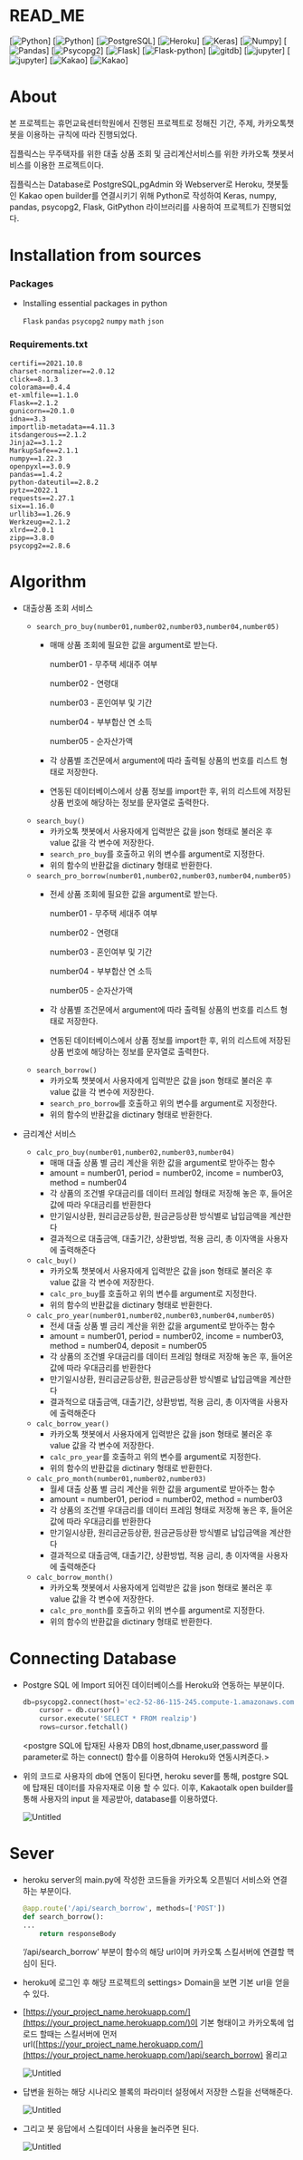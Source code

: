 # READ_ME

[![Python](https://img.shields.io/badge/Python-3.10.4-3776AB)]
[![Python](https://img.shields.io/badge/Python-3.10.4-3776AB?logo=Python&logoColor=white)]
[![PostgreSQL](https://img.shields.io/badge/PostgreSQL-14.3-4169E1?logo=PostgreSQL&logoColor=white)]
[![Heroku](https://img.shields.io/badge/Heroku-7.53.0-430098?logo=Heroku&logoColor=white)]
[![Keras](https://img.shields.io/badge/keras-2.8.0-D00000?logo=Keras&logoColor=white)]
[![Numpy](https://img.shields.io/badge/Numpy-1.22.3-013243?logo=Numpy&logoColor=white)]
[![Pandas](https://img.shields.io/badge/Pandas-1.4.2-150458?logo=pandas&logoColor=white)]
[![Psycopg2](https://img.shields.io/badge/Psycopg2-2.9.3-430098)]
[![Flask](https://img.shields.io/badge/Flask-2.1.2-000000?logo=Flask&logoColor=white)]
[![Flask-python](https://img.shields.io/badge/Flask_python-3.9.2-000000?logo=Flask&logoColor=white)]
[![gitdb](https://img.shields.io/badge/gitdb-4.0.9-F050320?logo=Git&logoColor=white)]
[![jupyter](https://img.shields.io/badge/jupyter_client-7.1.2-F37626?logo=Jupyter&logoColor=white)]
[![jupyter](https://img.shields.io/badge/jupyter_core-4.9.2-F37626?logo=Jupyter&logoColor=white)]
[![Kakao](https://img.shields.io/badge/Kakao-Open_builder-FFCD00?logo=KakaoTalk&logoColor=white)]
[![Kakao](https://img.shields.io/badge/Kakao-Open_builder-FFCD00?logo=Kakao&logoColor=white)]

# About

본 프로젝트는 휴먼교육센터학원에서 진행된 프로젝트로 정해진 기간, 주제, 카카오톡챗봇을 이용하는 규칙에 따라 진행되었다.

집플릭스는 무주택자를 위한 대출 상품 조회 및 금리계산서비스를 위한 카카오톡 챗봇서비스를 이용한 프로젝트이다.

집플릭스는 Database로 PostgreSQL,pgAdmin 와 Webserver로 Heroku, 챗봇툴인 Kakao open builder를 연결시키기 위해 Python로 작성하여 Keras, numpy, pandas, psycopg2, Flask, GitPython 라이브러리를 사용하여 프로젝트가 진행되었다.

# Installation from sources

### Packages

- Installing essential packages in python
    
    `Flask` `pandas` `psycopg2` `numpy` `math` `json`
    

### Requirements.txt

```
certifi==2021.10.8
charset-normalizer==2.0.12
click==8.1.3
colorama==0.4.4
et-xmlfile==1.1.0
Flask==2.1.2
gunicorn==20.1.0
idna==3.3
importlib-metadata==4.11.3
itsdangerous==2.1.2
Jinja2==3.1.2
MarkupSafe==2.1.1
numpy==1.22.3
openpyxl==3.0.9
pandas==1.4.2
python-dateutil==2.8.2
pytz==2022.1
requests==2.27.1
six==1.16.0
urllib3==1.26.9
Werkzeug==2.1.2
xlrd==2.0.1
zipp==3.8.0
psycopg2==2.8.6
```

# Algorithm

- 대출상품 조회 서비스
    - `search_pro_buy(number01,number02,number03,number04,number05)`
        - 매매 상품 조회에 필요한 값을 argument로 받는다.
            
            number01 - 무주택 세대주 여부
            
            number02 - 연령대
            
            number03 - 혼인여부 및 기간
            
            number04 - 부부합산 연 소득
            
            number05 - 순자산가액
            
        - 각 상품별 조건문에서 argument에 따라 출력될 상품의 번호를 리스트 형태로 저장한다.
        - 연동된 데이터베이스에서 상품 정보를 import한 후, 위의 리스트에 저장된 상품 번호에 해당하는 정보를 문자열로 출력한다.
    - `search_buy()`
        - 카카오톡 챗봇에서 사용자에게 입력받은 값을 json 형태로 불러온 후 value 값을 각 변수에 저장한다.
        - `search_pro_buy`를 호출하고 위의 변수를 argument로 지정한다.
        - 위의 함수의 반환값을 dictinary 형태로 반환한다.
    - `search_pro_borrow(number01,number02,number03,number04,number05)`
        - 전세 상품 조회에 필요한 값을 argument로 받는다.
            
            number01 - 무주택 세대주 여부
            
            number02 - 연령대
            
            number03 - 혼인여부 및 기간
            
            number04 - 부부합산 연 소득
            
            number05 - 순자산가액
            
        - 각 상품별 조건문에서 argument에 따라 출력될 상품의 번호를 리스트 형태로 저장한다.
        - 연동된 데이터베이스에서 상품 정보를 import한 후, 위의 리스트에 저장된 상품 번호에 해당하는 정보를 문자열로 출력한다.
    - `search_borrow()`
        - 카카오톡 챗봇에서 사용자에게 입력받은 값을 json 형태로 불러온 후 value 값을 각 변수에 저장한다.
        - `search_pro_borrow`를 호출하고 위의 변수를 argument로 지정한다.
        - 위의 함수의 반환값을 dictinary 형태로 반환한다.

- 금리계산 서비스
    - `calc_pro_buy(number01,number02,number03,number04)`
        - 매매 대출 상품 별 금리 계산을 위한 값을 argument로 받아주는 함수
        - amount = number01, period = number02, income = number03, method = number04
        - 각 상품의 조건별 우대금리를 데이터 프레임 형태로 저장해 놓은 후, 들어온 값에 따라 우대금리를 반환한다
        - 만기일시상환, 원리금균등상환, 원금균등상환 방식별로 납입금액을 계산한다
        - 결과적으로 대출금액, 대출기간, 상환방법, 적용 금리, 총 이자액을 사용자에 출력해준다
    - `calc_buy()`
        - 카카오톡 챗봇에서 사용자에게 입력받은 값을 json 형태로 불러온 후 value 값을 각 변수에 저장한다.
        - `calc_pro_buy`를 호출하고 위의 변수를 argument로 지정한다.
        - 위의 함수의 반환값을 dictinary 형태로 반환한다.
    - `calc_pro_year(number01,number02,number03,number04,number05)`
        - 전세 대출 상품 별 금리 계산을 위한 값을 argument로 받아주는 함수
        - amount = number01, period = number02, income = number03, method = number04, deposit = number05
        - 각 상품의 조건별 우대금리를 데이터 프레임 형태로 저장해 놓은 후, 들어온 값에 따라 우대금리를 반환한다
        - 만기일시상환, 원리금균등상환, 원금균등상환 방식별로 납입금액을 계산한다
        - 결과적으로 대출금액, 대출기간, 상환방법, 적용 금리, 총 이자액을 사용자에 출력해준다
    - `calc_borrow_year()`
        - 카카오톡 챗봇에서 사용자에게 입력받은 값을 json 형태로 불러온 후 value 값을 각 변수에 저장한다.
        - `calc_pro_year`를 호출하고 위의 변수를 argument로 지정한다.
        - 위의 함수의 반환값을 dictinary 형태로 반환한다.
    - `calc_pro_month(number01,number02,number03)`
        - 월세 대출 상품 별 금리 계산을 위한 값을 argument로 받아주는 함수
        - amount = number01, period = number02, method = number03
        - 각 상품의 조건별 우대금리를 데이터 프레임 형태로 저장해 놓은 후, 들어온 값에 따라 우대금리를 반환한다
        - 만기일시상환, 원리금균등상환, 원금균등상환 방식별로 납입금액을 계산한다
        - 결과적으로 대출금액, 대출기간, 상환방법, 적용 금리, 총 이자액을 사용자에 출력해준다
    - `calc_borrow_month()`
        - 카카오톡 챗봇에서 사용자에게 입력받은 값을 json 형태로 불러온 후 value 값을 각 변수에 저장한다.
        - `calc_pro_month`를 호출하고 위의 변수를 argument로 지정한다.
        - 위의 함수의 반환값을 dictinary 형태로 반환한다.

# Connecting Database

- Postgre SQL 에 Import 되어진 데이터베이스를 Heroku와 연동하는 부분이다.
    
    ```python
    db=psycopg2.connect(host='ec2-52-86-115-245.compute-1.amazonaws.com',dbname='d6b5cq66b2ua5t',user='wtpphkajtmedfy',password='*************************',port=5432)
        cursor = db.cursor()
        cursor.execute('SELECT * FROM realzip')
        rows=cursor.fetchall()
    ```
    
    <postgre SQL에 탑재된 사용자 DB의 host,dbname,user,password 를 parameter로 하는 connect() 함수를 이용하여 Heroku와 연동시켜준다.>
    
- 위의 코드로 사용자의 db에 연동이 된다면, heroku sever를 통해, postgre SQL 에 탑재된 데이터를 자유자재로 이용 할 수 있다. 이후, Kakaotalk open builder를 통해 사용자의 input 을 제공받아, database를 이용하였다.
    
    ![Untitled](https://github.com/jmj3047/zipfilx-home/blob/master/README/Untitled.png)
    

# Sever

- heroku server의 main.py에 작성한 코드들을 카카오톡 오픈빌더 서비스와 연결하는 부분이다.
    
    ```python
    @app.route('/api/search_borrow', methods=['POST'])
    def search_borrow():
    ...
        return responseBody
    ```
    
    ‘/api/search_borrow’ 부분이 함수의 해당 url이며 카카오톡 스킬서버에 연결할 핵심이 된다.
    
- heroku에 로그인 후 해당 프로젝트의 settings> Domain을 보면 기본 url을 얻을 수 있다.
- [https://your_project_name.herokuapp.com/](https://your_project_name.herokuapp.com/)이 기본 형태이고 카카오톡에 업로드 할때는 
스킬서버에 먼저 url([https://your_project_name.herokuapp.com/](https://your_project_name.herokuapp.com/)api/search_borrow) 올리고
    
    ![Untitled](https://github.com/jmj3047/zipfilx-home/blob/master/README/Untitled%201.png)
    
- 답변을 원하는 해당 시나리오 블록의 파라미터 설정에서 저장한 스킬을 선택해준다.
    
    ![Untitled](https://github.com/jmj3047/zipfilx-home/blob/master/README/Untitled%202.png)
    
- 그리고 봇 응답에서 스킬데이터 사용을 눌러주면 된다.
    
    ![Untitled](https://github.com/jmj3047/zipfilx-home/blob/master/README/Untitled%203.png)

